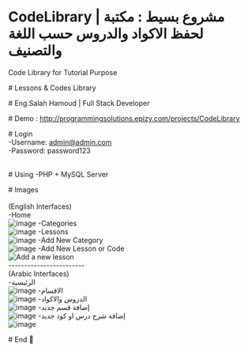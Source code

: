 # CodeLibrary | مشروع بسيط : مكتبة لحفظ الاكواد والدروس حسب اللغة والتصنيف

Code Library for Tutorial Purpose

﻿# Lessons & Codes Library
 
﻿# Eng.Salah Hamoud | Full Stack Developer
  
﻿# Demo : http://programmingsolutions.epizy.com/projects/CodeLibrary

﻿# Login <br>
-Username: admin@admin.com <br>
-Password: password123 <br> <br>
 
 
﻿# Using
-PHP + MySQL Server

﻿# Images<br><br>
 (English Interfaces)<br>
 -Home <br>![image](https://user-images.githubusercontent.com/42158090/144641757-9e4f4525-263d-49e8-93e3-c1b2bc16aeb5.png)
 -Categories <br>![image](https://user-images.githubusercontent.com/42158090/144642021-973ceb31-adec-43f0-9274-8e7757fe54a6.png)
 -Lessons <br>![image](https://user-images.githubusercontent.com/42158090/144642136-d485553f-4f1c-4331-8b4f-7660ba2da812.png)
 -Add New Category <br>![image](https://user-images.githubusercontent.com/42158090/144642349-1663d94d-0d22-4748-8019-5e4a63cfd1b6.png)
 -Add New Lesson or Code <br>![Add a new lesson](https://user-images.githubusercontent.com/42158090/144642997-6d3a8bf9-43f6-4e7d-82c7-c142c0725cdd.gif)
<br>------------------------<br>
 (Arabic Interfaces)<br>
-الرئيسية <br>![image](https://user-images.githubusercontent.com/42158090/142705187-cdfb23d3-32fa-4fa2-9084-0e5e254d309f.png)
-الاقسام <br>![image](https://user-images.githubusercontent.com/42158090/142705206-45070f0d-76ed-4587-9789-79c2b9240661.png)
-الدروس والاكواد <br>![image](https://user-images.githubusercontent.com/42158090/142705229-75bde440-5928-45b3-81bd-e182c04d6985.png)
-إضافة قسم جديد <br>![image](https://user-images.githubusercontent.com/42158090/142705241-d5ce5eda-a75d-4e65-9630-b16a1b9975c5.png)
-إضافة شرح درس او كود جديد <br>![image](https://user-images.githubusercontent.com/42158090/142705251-c395dcca-8078-4fd1-9fb5-e770ca3d5aa6.png)


﻿# End 🙂

